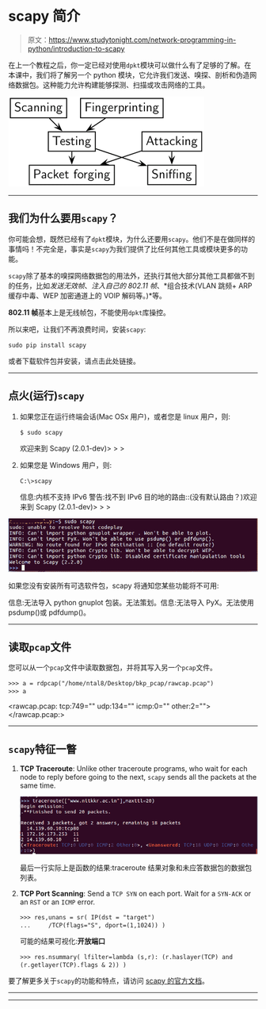 # scapy 简介

> 原文：<https://www.studytonight.com/network-programming-in-python/introduction-to-scapy>

在上一个教程之后，你一定已经对使用`dpkt`模块可以做什么有了足够的了解。在本课中，我们将了解另一个 python 模块，它允许我们发送、嗅探、剖析和伪造网络数据包。这种能力允许构建能够探测、扫描或攻击网络的工具。

![Introduction to Scapy module](img/59418f116cb01aa3b9aa3eda2fab7de8.png)

* * *

## 我们为什么要用`scapy`？

你可能会想，既然已经有了`dpkt`模块，为什么还要用`scapy`。他们不是在做同样的事情吗！不完全是，事实是`scapy`为我们提供了比任何其他工具或模块更多的功能。

`scapy`除了基本的嗅探网络数据包的用法外，还执行其他大部分其他工具都做不到的任务，比如*发送无效帧*、*注入自己的 802.11 帧*、*组合技术(VLAN 跳频+ ARP 缓存中毒、WEP 加密通道上的 VOIP 解码等。)*等。

**802.11 帧**基本上是无线帧包，不能使用`dpkt`库操控。

所以来吧，让我们不再浪费时间，安装`scapy`:

```
sudo pip install scapy
```

或者下载软件包并安装，请点击此处链接。

* * *

## 点火(运行)`scapy`

1.  如果您正在运行终端会话(Mac OSx 用户)，或者您是 linux 用户，则:

    ```
    $ sudo scapy
    ```

    欢迎来到 Scapy (2.0.1-dev)> > >

2.  如果您是 Windows 用户，则:

    ```
    C:\>scapy
    ```

    信息:内核不支持 IPv6 警告:找不到 IPv6 目的地的路由::(没有默认路由？)欢迎来到 Scapy (2.0.1-dev)> > >

![Introduction to Scapy](img/7bd9e782230daebc2194f3525596d994.png)

如果您没有安装所有可选软件包，scapy 将通知您某些功能将不可用:

信息:无法导入 python gnuplot 包装。无法策划。信息:无法导入 PyX。无法使用 psdump()或 pdfdump()。

* * *

## 读取`pcap`文件

您可以从一个`pcap`文件中读取数据包，并将其写入另一个`pcap`文件。

```
>>> a = rdpcap("/home/ntal8/Desktop/bkp_pcap/rawcap.pcap")
>>> a
```

<rawcap.pcap: tcp:749="" udp:134="" icmp:0="" other:2=""></rawcap.pcap:>

* * *

## `scapy`特征一瞥

1.  **TCP Traceroute**: Unlike other traceroute programs, who wait for each node to reply before going to the next, `scapy` sends all the packets at the same time.

    ![Introduction to Scapy](img/d1056546999078ea6075d9c320f0b305.png)

    最后一行实际上是函数的结果:traceroute 结果对象和未应答数据包的数据包列表。

2.  **TCP Port Scanning**: Send a `TCP SYN` on each port. Wait for a `SYN-ACK` or an `RST` or an `ICMP` error.

    ```
    >>> res,unans = sr( IP(dst = "target")
    ...   	/TCP(flags="S", dport=(1,1024)) )
    ```

    可能的结果可视化:**开放端口**

    ```
    >>> res.nsummary( lfilter=lambda (s,r): (r.haslayer(TCP) and (r.getlayer(TCP).flags & 2)) )
    ```

要了解更多关于`scapy`的功能和特点，请访问 [scapy 的官方文档](https://scapy.readthedocs.io/en/latest/usage.html)。

* * *

* * *